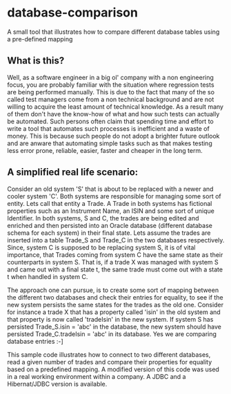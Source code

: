 # database-comparison
A small tool that illustrates how to compare different database tables using a pre-defined mapping

## What is this?
Well, as a software engineer in a big ol' company with a non engineering focus, you are probably familiar with the situation where regression tests
are being performed manually. This is due to the fact that many of the so called test managers come from a non technical background and are not willing to
acquire the least amount of technical knowledge. As a result many of them don't have the know-how of what and how such tests can actually be automated. 
Such persons often claim that spending time and effort to write a tool that automates such processes is inefficient and a waste of money. This is because 
such people do not adopt a brighter future outlook and are anware that automating simple tasks such as that makes testing less error prone, reliable, easier, 
faster and cheaper in the long term.

## A simplified real life scenario:
Consider an old system 'S' that is about to be replaced with a newer and cooler system 'C'. Both systems are responsible for managing some sort of
entity. Lets call that entity a Trade. A Trade in both systems has fictional properties such as an Instrument Name, an ISIN and some sort of unique 
Identifier. In both systems, S and C, the trades are being edited and enriched and then persisted into an Oracle database (different database schema 
for each system) in their final state. Lets assume the trades are inserted into a table Trade_S and Trade_C in the two databases respectively. 
Since, system C is supposed to be replacing system S, it is of vital importance, that Trades coming from system 
C have the same state as their counterparts in system S. That is, if a trade X was managed with system S and came out with a final state t, the same trade
must come out with a state t when handled in system C.

The approach one can pursue, is to create some sort of mapping between the different two databases and check their entries for equality, to see if the new
system persists the same states for the trades as the old one. Consider for instance a trade X that has a property called 'isin' in the old system and that 
property is now called 'tradeIsin' in the new system. If system S has persisted Trade_S.isin = 'abc' in the database, the new system should have persisted 
Trade_C.tradeIsin = 'abc' in its database. Yes we are comparing database entries :-]

This sample code illustrates how to connect to two different databases, read a given number of trades and compare their properties for equality based on a 
predefined mapping. A modified version of this code was used in a real working environment within a company. A JDBC and a Hibernat/JDBC version is available.
